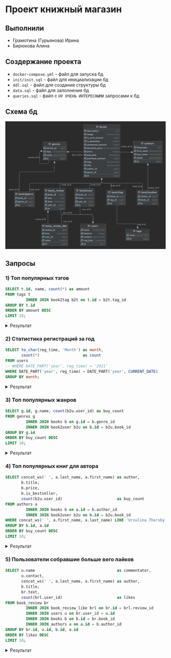 # Проект книжный магазин

## Выполнили
* Грамотина (Гурьянова) Ирина
* Бирюкова Алина

## Создержание проекта
* `docker-compose.yml` - файл для запуска бд
* `init/init.sql` - файл для инициализации бд
* `ddl.sql` - файл для создания структуры бд
* `data.sql` - файл для заполнения бд
* `queries.sql` - файл с `НУ ОЧЕНЬ ИНТЕРЕСНЫМИ` запросами к бд

## Схема бд
<img src="https://github.com/igurianova/hse-sql-project/raw/main/assets/public.png" width="700">


## Запросы
### 1) Топ популярных тэгов
```sql
SELECT t.id, name, count(*) as amount
FROM tags t
         INNER JOIN book2tag b2t on t.id = b2t.tag_id
GROUP BY t.id
ORDER BY amount DESC
LIMIT 10;
```
<details>
  <summary>
    Результат
  </summary>
  <table class="table table-bordered table-hover table-condensed">
<thead><tr><th title="Field #1">id</th>
<th title="Field #2">name</th>
<th title="Field #3">amount</th>
</tr></thead>
<tbody><tr>
<td align="right">22</td>
<td>любимое</td>
<td align="right">9</td>
</tr>
<tr>
<td align="right">7</td>
<td>американская литература</td>
<td align="right">7</td>
</tr>
<tr>
<td align="right">38</td>
<td>триллер</td>
<td align="right">7</td>
</tr>
<tr>
<td align="right">28</td>
<td>young adult</td>
<td align="right">7</td>
</tr>
<tr>
<td align="right">11</td>
<td>любовь</td>
<td align="right">7</td>
</tr>
<tr>
<td align="right">32</td>
<td>детство</td>
<td align="right">6</td>
</tr>
<tr>
<td align="right">34</td>
<td>драма</td>
<td align="right">6</td>
</tr>
<tr>
<td align="right">5</td>
<td>английская литература</td>
<td align="right">6</td>
</tr>
<tr>
<td align="right">37</td>
<td>советская литература</td>
<td align="right">6</td>
</tr>
<tr>
<td align="right">10</td>
<td>детектив</td>
<td align="right">6</td>
</tr>
</tbody></table>
</details>

### 2) Статистика регистраций за год
```sql
SELECT to_char(reg_time, 'Month') as month,
       count(*)                   as count
FROM users
-- WHERE DATE_PART('year', reg_time) = '2021'
WHERE DATE_PART('year', reg_time) = DATE_PART('year', CURRENT_DATE)
GROUP BY month;
```
<details>
  <summary>
    Результат
  </summary>
  <table class="table table-bordered table-hover table-condensed">
<thead><tr><th title="Field #1">month</th>
<th title="Field #2">count</th>
</tr></thead>
<tbody><tr>
<td>April    </td>
<td align="right">5</td>
</tr>
<tr>
<td>August   </td>
<td align="right">8</td>
</tr>
<tr>
<td>February </td>
<td align="right">7</td>
</tr>
<tr>
<td>January  </td>
<td align="right">10</td>
</tr>
<tr>
<td>July     </td>
<td align="right">7</td>
</tr>
<tr>
<td>June     </td>
<td align="right">7</td>
</tr>
<tr>
<td>March    </td>
<td align="right">7</td>
</tr>
<tr>
<td>May      </td>
<td align="right">5</td>
</tr>
<tr>
<td>November </td>
<td align="right">7</td>
</tr>
<tr>
<td>October  </td>
<td align="right">15</td>
</tr>
</tbody></table>
</details>

### 3) Топ популярных жанров
```sql
SELECT g.id, g.name, count(b2u.user_id) as buy_count
FROM genres g
         INNER JOIN books b on g.id = b.genre_id
         INNER JOIN book2user b2u on b.id = b2u.book_id
GROUP BY g.id
ORDER BY buy_count DESC
LIMIT 10;
```
<details>
  <summary>
    Результат
  </summary>
  <table class="table table-bordered table-hover table-condensed">
<thead><tr><th title="Field #1">id</th>
<th title="Field #2">name</th>
<th title="Field #3">buy_count</th>
</tr></thead>
<tbody><tr>
<td align="right">10</td>
<td>Криминальный детектив</td>
<td align="right">14</td>
</tr>
<tr>
<td align="right">39</td>
<td>Недвижимость</td>
<td align="right">9</td>
</tr>
<tr>
<td align="right">12</td>
<td>Политический детектив</td>
<td align="right">9</td>
</tr>
<tr>
<td align="right">53</td>
<td>Лидерство</td>
<td align="right">8</td>
</tr>
<tr>
<td align="right">13</td>
<td>Фэнтези</td>
<td align="right">8</td>
</tr>
<tr>
<td align="right">44</td>
<td>Переговоры</td>
<td align="right">8</td>
</tr>
<tr>
<td align="right">7</td>
<td>Иронический детектив</td>
<td align="right">7</td>
</tr>
<tr>
<td align="right">16</td>
<td>Приключения</td>
<td align="right">7</td>
</tr>
<tr>
<td align="right">60</td>
<td>Лёгкое чтение</td>
<td align="right">7</td>
</tr>
<tr>
<td align="right">54</td>
<td>Проектный менеджмент</td>
<td align="right">7</td>
</tr>
</tbody></table>
</details>

### 4) Топ популярных книг для автора
```sql
SELECT concat_ws(' ', a.last_name, a.first_name) as author,
       b.title,
       b.price,
       b.is_bestseller,
       count(b2u.user_id)                        as buy_count
FROM authors a
         INNER JOIN books b on a.id = b.author_id
         INNER JOIN book2user b2u on b.id = b2u.book_id
WHERE concat_ws(' ', a.first_name, a.last_name) LIKE 'Ursulina Thorsby'
GROUP BY b.id, a.id
ORDER BY buy_count DESC
LIMIT 10;
```
<details>
  <summary>
    Результат
  </summary>
  <table class="table table-bordered table-hover table-condensed">
<thead><tr><th title="Field #1">author</th>
<th title="Field #2">title</th>
<th title="Field #3">price</th>
<th title="Field #4">is_bestseller</th>
<th title="Field #5">buy_count</th>
</tr></thead>
<tbody><tr>
<td>Thorsby Ursulina</td>
<td>Bless Me, Ultima</td>
<td align="right">4272</td>
<td>1</td>
<td align="right">4</td>
</tr>
<tr>
<td>Thorsby Ursulina</td>
<td>Vanishing on 7th Street</td>
<td align="right">4095</td>
<td>1</td>
<td align="right">2</td>
</tr>
<tr>
<td>Thorsby Ursulina</td>
<td>Evil - In the Time of Heroes (To kako - Stin epohi ton iroon)</td>
<td align="right">1890</td>
<td>1</td>
<td align="right">2</td>
</tr>
<tr>
<td>Thorsby Ursulina</td>
<td>Wanda Sykes: Sick and Tired</td>
<td align="right">3565</td>
<td>0</td>
<td align="right">1</td>
</tr>
<tr>
<td>Thorsby Ursulina</td>
<td>Prize Winner of Defiance Ohio, The</td>
<td align="right">1100</td>
<td>1</td>
<td align="right">1</td>
</tr>
<tr>
<td>Thorsby Ursulina</td>
<td>Tobacco Road</td>
<td align="right">1832</td>
<td>1</td>
<td align="right">1</td>
</tr>
<tr>
<td>Thorsby Ursulina</td>
<td>Welcome Back, Mr. McDonald (Rajio no jikan)</td>
<td align="right">4867</td>
<td>1</td>
<td align="right">1</td>
</tr>
</tbody></table>
</details>

### 5) Пользователи собравшие больше вего лайков
```sql
SELECT u.name                                    as commentator,
       u.contact,
       concat_ws(' ', a.last_name, a.first_name) as author,
       b.title,
       br.text,
       count(brl.user_id)                        as likes
FROM book_review br
         INNER JOIN book_review_like brl on br.id = brl.review_id
         INNER JOIN users u on br.user_id = u.id
         INNER JOIN books b on b.id = br.book_id
         INNER JOIN authors a on a.id = b.author_id
GROUP BY br.id, u.id, b.id, a.id
ORDER BY likes DESC
LIMIT 10;
```
<details>
  <summary>
    Результат
  </summary>
  <table class="table table-bordered table-hover table-condensed">
<thead><tr><th title="Field #1">commentator</th>
<th title="Field #2">contact</th>
<th title="Field #3">author</th>
<th title="Field #4">title</th>
<th title="Field #5">text</th>
<th title="Field #6">likes</th>
</tr></thead>
<tbody><tr>
<td>Mark Babalola</td>
<td align="right">81264268526</td>
<td>Brownhill Bertha</td>
<td>Family Weekend</td>
<td>cursus vestibulum proin eu mi</td>
<td align="right">6</td>
</tr>
<tr>
<td>Camellia Ingram</td>
<td align="right">89655007583</td>
<td>Nowaczyk Brodie</td>
<td>Tampopo</td>
<td>vivamus in felis eu sapien cursus vestibulum proin eu</td>
<td align="right">6</td>
</tr>
<tr>
<td>Stanford Belf</td>
<td align="right">87585627290</td>
<td>Ribchester Kaitlyn</td>
<td>Humble Pie (American Fork)</td>
<td>nunc rhoncus dui vel</td>
<td align="right">6</td>
</tr>
<tr>
<td>Pru Bispham</td>
<td align="right">83343110038</td>
<td>Foad Jennie</td>
<td>Onibaba</td>
<td>erat volutpat in congue etiam justo</td>
<td align="right">5</td>
</tr>
<tr>
<td>Federico Abramin</td>
<td align="right">86983714771</td>
<td>Plak Danni</td>
<td>Motorcycle Diaries, The (Diarios de motocicleta)</td>
<td>imperdiet nullam orci pede venenatis non sodales</td>
<td align="right">5</td>
</tr>
<tr>
<td>Vanna Buckleigh</td>
<td align="right">83769403954</td>
<td>Robjant Aila</td>
<td>Red Sands</td>
<td>lorem ipsum dolor sit amet consectetuer adipiscing elit</td>
<td align="right">5</td>
</tr>
<tr>
<td>Rikki Will</td>
<td align="right">82075807461</td>
<td>Fritchley Jemie</td>
<td>Glass Menagerie, The</td>
<td>ac neque duis bibendum morbi non quam</td>
<td align="right">4</td>
</tr>
<tr>
<td>Violante Highton</td>
<td align="right">82798581976</td>
<td>Tyer Lammond</td>
<td>Storage 24</td>
<td>lectus pellentesque eget nunc</td>
<td align="right">4</td>
</tr>
<tr>
<td>Rena Cliff</td>
<td align="right">87957744520</td>
<td>Ribchester Kaitlyn</td>
<td>Humble Pie (American Fork)</td>
<td>nisl ut volutpat sapien arcu sed augue aliquam erat volutpat</td>
<td align="right">4</td>
</tr>
<tr>
<td>Rena Cliff</td>
<td align="right">87957744520</td>
<td>Brownscombe Misti</td>
<td>Kiss the Bride</td>
<td>dapibus dolor vel est donec odio justo sollicitudin</td>
<td align="right">4</td>
</tr>
</tbody></table>
</details>
